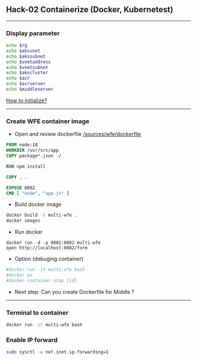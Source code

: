 ## Hack-02 Containerize (Docker, Kubernetest)
---
### Display parameter

```bash
echo $rg
echo $aksvnet
echo $akssubnet
echo $vnetaddress
echo $vnetsubnet
echo $akscluster
echo $acr
echo $acrserver
echo $middleserver
```
[How to initialize?](https://github.com/SmithMMTK/DevOpsHack/blob/master/Hack-01.md#prepare-environment-parameter)

--- 

### Create WFE container image

- Open and review dockerfile [/sources/wfe/dockerfile](/sources/wfe/app/dockerfile)
```dockerfile
FROM node:10
WORKDIR /usr/src/app
COPY package*.json ./

RUN npm install

COPY . .

EXPOSE 8082
CMD [ "node", "app.js" ]
```

- Build docker image

```bash
docker build -t multi-wfe .
docker images
```

- Run docker
```
docker run -d -p 8082:8082 multi-wfe 
open http://localhost:8082/form
```

- Option (debuging container)
```bash
#docker run -it multi-wfe bash
#docker ps
#docker container stop {id}
```

- Next step: Can you create Dockerfile for Middle ?

---

### Terminal to container
```bash
docker run -it multi-wfe bash
```

### Enable IP forward
```bash
sudo sysctl -w net.inet.ip.forwarding=1
```
